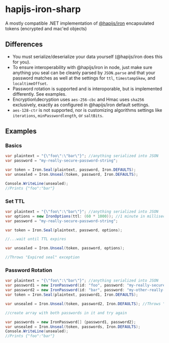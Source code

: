# hapijs-iron-sharp
A mostly compatible .NET implementation of [@hapijs/iron](https://github.com/hapijs/iron) encapsulated tokens (encrypted and mac'ed objects)

## Differences

* You must serialize/deserialize your data yourself (@hapijs/iron does this for you).
* To ensure interoperability with @hapijs/iron in node, just make sure anything you seal can be cleanly parsed by `JSON.parse` and that your password matches as well at the settings for `ttl`, `timestampSkew`, and `localtimeOffset`.
* Password rotation is supported and is interoporable, but is implemented differently. See examples.
* Encryption\decryption uses `aes-256-cbc` and Hmac uses `sha256` exclusively, exactly as configured in @hapijs/iron default settings. 
* `aes-128-ctr` is not supported, nor is customizing algorithms settings like `iterations`, `minPasswordlength`, or `saltBits`.

## Examples

### Basics

```C#
var plaintext = "{\"foo\":\"bar\"}"; //anything serialized into JSON
var password = "my-really-secure-password-string";

var token = Iron.Seal(plaintext, password, Iron.DEFAULTS);
var unsealed = Iron.Unseal(token, password, Iron.DEFAULTS);

Console.WriteLine(unsealed);
//Prints {"foo":"bar"}
```
### Set TTL

```C#
var plaintext = "{\"foo\":\"bar\"}"; //anything serialized into JSON
var options = new IronOptions(ttl: (60 * 1000)); //1 minute in milliseconds
var password = "my-really-secure-password-string";

var token = Iron.Seal(plaintext, password, options);

//...wait until TTL expires

var unsealed = Iron.Unseal(token, password, options);

//Throws "Expired seal" exception
```

### Password Rotation

```C#
var plaintext = "{\"foo\":\"bar\"}"; //anything serialized into JSON
var password1 = new IronPassword(id: "foo", password: "my-really-secure-password-string");
var password2 = new IronPassword(id: "bar", password: "my-other-really-secure-password-string");
var token = Iron.Seal(plaintext, password1, Iron.DEFAULTS);

var unsealed = Iron.Unseal(token, password2, Iron.DEFAULTS); //Throws "Cannot find password foo" exception

//create array with both passwords in it and try again

var passwords = new IronPassword[] {password1, password2};
var unsealed = Iron.Unseal(token, passwords, Iron.DEFAULTS);
Console.WriteLine(unsealed);
//Prints {"foo":"bar"}

```
